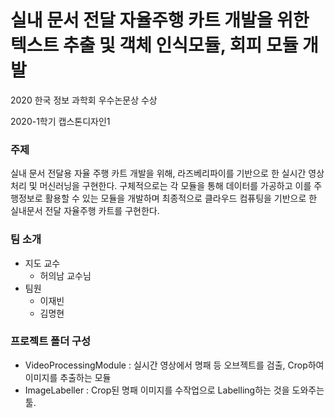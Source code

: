# 실내 문서 전달 자율주행 카트 개발을 위한 텍스트 추출 및 객체 인식모듈, 회피 모듈 개발

2020 한국 정보 과학회 우수논문상 수상

2020-1학기 캡스톤디자인1

### 주제
실내 문서 전달용 자율 주행 카트 개발을 위해, 라즈베리파이를 기반으로 한 실시간 영상처리 및 머신러닝을 구현한다. 구체적으로는 각 모듈을 통해 데이터를 가공하고 이를 주행정보로 활용할 수 있는 모듈을 개발하며 최종적으로 클라우드 컴퓨팅을 기반으로 한 실내문서 전달 자율주행 카트를 구현한다.

### 팀 소개
* 지도 교수
  * 허의남 교수님
* 팀원
  * 이재빈
  * 김명현

### 프로젝트 폴더 구성
* VideoProcessingModule : 실시간 영상에서 명패 등 오브젝트를 검출, Crop하여 이미지를 추출하는 모듈
* ImageLabeller : Crop된 명패 이미지를 수작업으로 Labelling하는 것을 도와주는 툴.
